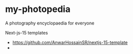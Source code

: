 # my-photopedia
A photography encyclopaedia for everyone

Next-js-15 templates 
- https://github.com/AnwarHossainSR/nextjs-15-template
- 
